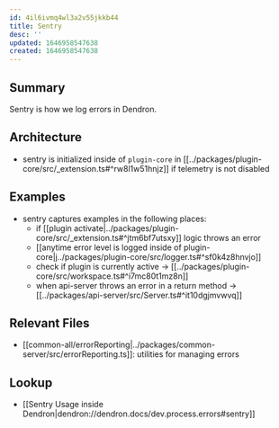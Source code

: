 ```yaml
---
id: 4il6ivmq4wl3a2v55jkkb44
title: Sentry
desc: ''
updated: 1646958547638
created: 1646958547638
---
```


## Summary

Sentry is how we log errors in Dendron.

## Architecture

- sentry is initialized inside of `plugin-core` in [[../packages/plugin-core/src/_extension.ts#^rw8l1w51hnjz]] if telemetry is not disabled


## Examples
- sentry captures examples in the following places:
    - if [[plugin activate|../packages/plugin-core/src/_extension.ts#^jtm6bf7utsxy]] logic throws an error
    - [[anytime error level is logged inside of plugin-core|j../packages/plugin-core/src/logger.ts#^sf0k4z8hnvjo]]
    - check if plugin is currently active -> [[../packages/plugin-core/src/workspace.ts#^i7mc80t1mz8n]]
    - when api-server throws an error in a return method -> [[../packages/api-server/src/Server.ts#^it10dgjmvwvq]]

## Relevant Files
- [[common-all/errorReporting|../packages/common-server/src/errorReporting.ts]]: utilities for managing errors

## Lookup
- [[Sentry Usage inside Dendron|dendron://dendron.docs/dev.process.errors#sentry]]
